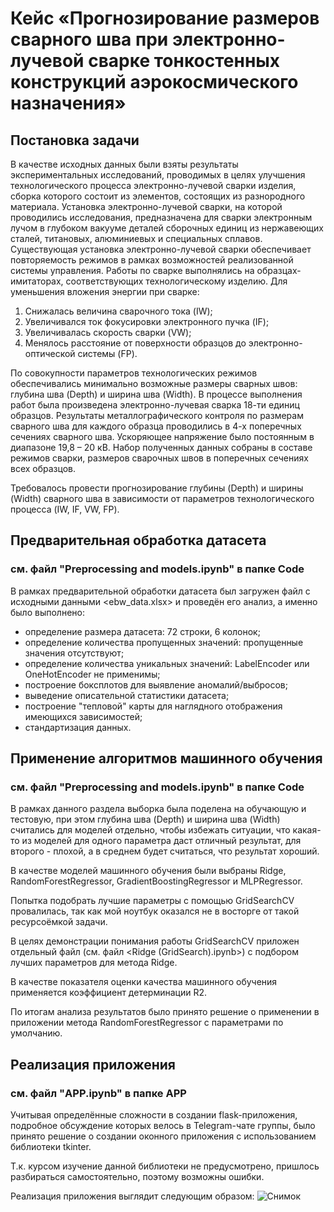 # **Кейс «Прогнозирование размеров сварного шва при электронно-лучевой сварке тонкостенных конструкций аэрокосмического назначения»**

## Постановка задачи
В качестве исходных данных были взяты результаты экспериментальных исследований, проводимых в целях улучшения технологического процесса электронно-лучевой сварки изделия, сборка которого состоит из элементов, состоящих из разнородного материала. Установка электронно-лучевой сварки, на которой проводились исследования, предназначена для сварки электронным лучом в глубоком вакууме деталей сборочных единиц из нержавеющих сталей, титановых, алюминиевых и специальных сплавов. Существующая установка электронно-лучевой сварки обеспечивает повторяемость режимов в рамках возможностей реализованной системы управления. Работы по сварке выполнялись на образцах-имитаторах, соответствующих технологическому изделию. Для уменьшения вложения энергии при сварке:
1.	Снижалась величина сварочного тока (IW);
2.	Увеличивался ток фокусировки электронного пучка (IF);
3.	Увеличивалась скорость сварки (VW);
4.	Менялось расстояние от поверхности образцов до электронно-оптической системы (FP). 

По совокупности параметров технологических режимов обеспечивались минимально возможные размеры сварных швов: глубина шва (Depth) и ширина шва (Width).
В процессе выполнения работ была произведена электронно-лучевая сварка 18-ти единиц образцов. Результаты металлографического контроля по размерам сварного шва для каждого образца проводились в 4-х поперечных сечениях сварного шва. Ускоряющее напряжение было постоянным в диапазоне 19,8 – 20 кВ. Набор полученных данных собраны в составе режимов сварки, размеров сварочных швов в поперечных сечениях всех образцов.

Требовалось провести прогнозирование глубины (Depth) и ширины (Width) сварного шва в зависимости от параметров технологического процесса (IW, IF, VW, FP).

## Предварительная обработка датасета
### см. файл "Preprocessing and models.ipynb" в папке Code
В рамках предварительной обработки датасета был загружен файл с исходными данными <ebw_data.xlsx> и проведён его анализ, а именно было выполнено:
 - определение размера датасета: 72 строки, 6 колонок;
 - определение количества пропущенных значений: пропущенные значения отсутствуют;
 - определение количества уникальных значений: LabelEncoder или OneHotEncoder не применимы;
 - построение боксплотов для выявление аномалий/выбросов;
 - выведение описательной статистики датасета;
 - построение "тепловой" карты для наглядного отображения имеющихся зависимостей;
 - стандартизация данных.
 
 ## Применение алгоритмов машинного обучения
 ### см. файл "Preprocessing and models.ipynb" в папке Code
В рамках данного раздела выборка была поделена на обучающую и тестовую, при этом глубина шва (Depth) и ширина шва (Width) считались для моделей отдельно, чтобы избежать ситуации, что какая-то из моделей для одного параметра даст отличный результат, для второго - плохой, а в среднем будет считаться, что результат хороший. 

В качестве моделей машинного обучения были выбраны Ridge, RandomForestRegressor, GradientBoostingRegressor и MLPRegressor. 

Попытка подобрать лучшие параметры с помощью GridSearchCV провалилась, так как мой ноутбук оказался не в восторге от такой ресурсоёмкой задачи.

В целях демонстрации понимания работы GridSearchCV приложен отдельный файл (см. файл <Ridge (GridSearch).ipynb>) с подбором лучших параметров для метода Ridge.

В качестве показателя оценки качества машинного обучения применяется коэффициент детерминации R2.

По итогам анализа результатов было принято решение о применении в приложении метода RandomForestRegressor с параметрами по умолчанию.

## Реализация приложения
### см. файл "APP.ipynb" в папке APP
Учитывая определённые сложности в создании flask-приложения, подробное обсуждение которых велось в Telegram-чате группы, было принято решение о создании оконного приложения с использованием библиотеки tkinter.

Т.к. курсом изучение данной библиотеки не предусмотрено, пришлось разбираться самостоятельно, поэтому возможны ошибки. 

Реализация приложения выглядит следующим образом:
![Снимок](https://user-images.githubusercontent.com/116570890/202692550-3d42e926-92bc-46bb-999e-4784317bd960.png)
